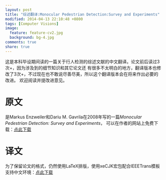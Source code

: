 ```yaml
---
layout: post
title: "综述翻译:Monocular Pedestrian Detection:Survey and Experiments"
modified: 2014-04-13 22:10:48 +0800
tags: [Computer Visions]
image:
  feature: feature-cv2.jpg
  background: bg-4.jpg
comments: true
share: true
---
```

这是本科毕设期间读的一篇关于行人检测的综述文献的中文翻译。论文前后读过3次+，因为涉及到的细节知识和其它论文还
有很多不太明白的地方，翻译版本也修改了3次+，不过现在也不敢说尽善尽美，所以这个翻译版本会在将来作出必要的改进。
欢迎阅读并提改进意见。

# 原文
是Markus Enzweiler和Dariu M. Gavrila在2008年写的一篇*Monocular Pedestrian Detection: Survey and Experiments*，
可以在作者的网站上免费下载：[点此下载](http://www.gavrila.net/pami09.pdf)

# 译文
为了保留论文的格式，仍然使用LaTeX排版，使用xeCJK宏包配合IEEETrans模板支持中文环境：[点此下载](/assets/pdf/ChineseVersion.pdf)
